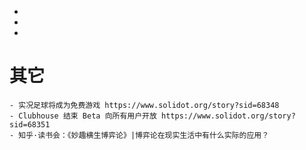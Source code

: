 -
-
-
# 其它
	- 实况足球将成为免费游戏 https://www.solidot.org/story?sid=68348
	- Clubhouse 结束 Beta 向所有用户开放 https://www.solidot.org/story?sid=68351
	- 知乎·读书会：《妙趣横生博弈论》|博弈论在现实生活中有什么实际的应用？